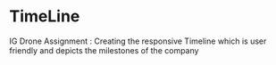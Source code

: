 # TimeLine
IG Drone Assignment : Creating the responsive Timeline which is user friendly and depicts the milestones of the company
